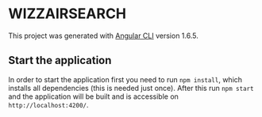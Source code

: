 # WIZZAIRSEARCH

This project was generated with [Angular CLI](https://github.com/angular/angular-cli) version 1.6.5.

## Start the application

In order to start the application first you need to run `npm install`, which installs all dependencies (this is needed just once).
After this run `npm start` and the application will be built and is accessible on `http://localhost:4200/`.
